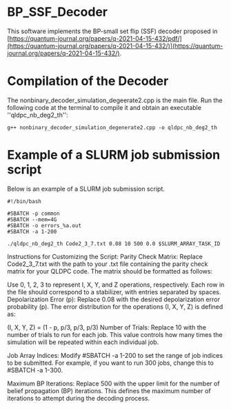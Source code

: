 # BP_SSF_Decoder
This software implements the BP-small set flip (SSF) decoder proposed in [https://quantum-journal.org/papers/q-2021-04-15-432/pdf/](https://quantum-journal.org/papers/q-2021-04-15-432/)](https://quantum-journal.org/papers/q-2021-04-15-432/).

# Compilation of the Decoder
The nonbinary_decoder_simulation_degeerate2.cpp is the main file. Run the following code at the terminal to compile it and obtain an executable ''qldpc_nb_deg2_th'':
```
g++ nonbinary_decoder_simulation_degenerate2.cpp -o qldpc_nb_deg2_th
```

# Example of a SLURM job submission script 
Below is an example of a SLURM job submission script. 
```
#!/bin/bash

#SBATCH -p common
#SBATCH --mem=4G
#SBATCH -o errors_%a.out
#SBATCH -a 1-200

./qldpc_nb_deg2_th Code2_3_7.txt 0.08 10 500 0.0 $SLURM_ARRAY_TASK_ID
```

Instructions for Customizing the Script:
Parity Check Matrix:
Replace Code2_3_7.txt with the path to your .txt file containing the parity check matrix for your QLDPC code. The matrix should be formatted as follows:

Use 0, 1, 2, 3 to represent I, X, Y, and Z operations, respectively.
Each row in the file should correspond to a stabilizer, with entries separated by spaces.
Depolarization Error (p):
Replace 0.08 with the desired depolarization error probability (p). The error distribution for the operations (I, X, Y, Z) is defined as:

(I, X, Y, Z) = (1 - p, p/3, p/3, p/3)
Number of Trials:
Replace 10 with the number of trials to run for each job. This value controls how many times the simulation will be repeated within each individual job.

Job Array Indices:
Modify #SBATCH -a 1-200 to set the range of job indices to be submitted. For example, if you want to run 300 jobs, change this to #SBATCH -a 1-300.

Maximum BP Iterations:
Replace 500 with the upper limit for the number of belief propagation (BP) iterations. This defines the maximum number of iterations to attempt during the decoding process.
